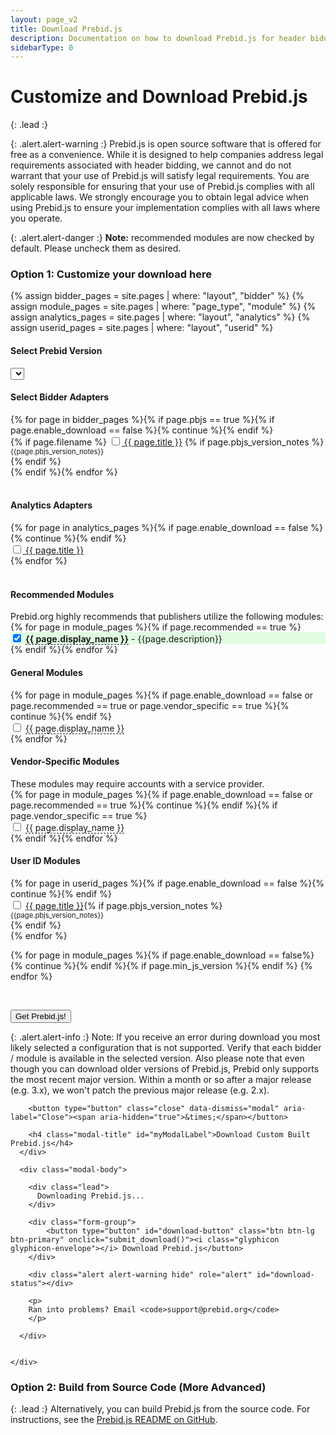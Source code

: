 ```yaml
---
layout: page_v2
title: Download Prebid.js
description: Documentation on how to download Prebid.js for header bidding.
sidebarType: 0
---
```


<style>
a.tip {
    border-bottom: 1px dashed;
    text-decoration: none
}
a.tip:hover {
    cursor: help;
    position: relative
}
a.tip span {
    display: none
}
a.tip:hover span {
    border: #c0c0c0 1px dotted;
    padding: 5px 20px 5px 5px;
    display: block;
    z-index: 100;
    left: 0px;
    background: #f0f0f0;
    margin: 10px;
    width: 300px;
    position: absolute;
    top: 10px;
    text-decoration: none
}
</style>

<script src="https://cdn.firebase.com/js/client/2.4.2/firebase.js"></script>

<script>
var currentUrl = new URL(window.location);
var searchParams = currentUrl.searchParams;

  getVersionList();

$(function(){
  $('#myModal').on('show.bs.modal', function (e) {
    var form_data = get_form_data();
    if(form_data.modules.length < 1){
      alert('Please select at least 1 bidder');
      return e.preventDefault() // stops modal from being shown
    }
    return;
  });

  // show all adapters
  $('.adapters .col-md-4').show();
  setPrepickedModules()
});

function getVersionList() {
  $.ajax({
      type: "GET",
      url: "https://js-download.prebid.org/versions",
  })
  .success(function(data) {
    try{
      data = JSON.parse(data);
      var versions = data.versions;
      if(!versions || versions.length === 0) {
        showError();
        return;
      }
      versions.forEach(function(version, index){
        if(index === 0) {
          $('.selectpicker').append('<option value="'+version+'">'+version+' - latest </option>');
        }
        else{
          if(version.match(/\d\.\d+\.\d+/i)){
            $('.selectpicker').append('<option value="'+version+'">'+version+'</option>');
          }
          else{
            // $('.selectpicker').append('<option value="'+version+'">'+version+' - deprecated</option>');
          }
        }
      });
      setPrepickedVersion();
    }
    catch(e) {
      console.log(e);
      showError();
    }

  })
  .fail(function(e) {
    console.log(e);
    showError();
  });
  function showError(){
     $('.selectpicker').append('<option value="error">Error generating version list. Please try again later</option>');
  }
}

function submit_download() {
    var form_data = get_form_data();

    var alertStatus = $('#download-status');

    alertStatus.addClass('hide');

    $('#download-button').html('<i class="glyphicon glyphicon-send"></i> Sending Request...').addClass('disabled');
    alertStatus.html('Request sent! This should only take a few moments!');
    alertStatus.removeClass('hide');
    $.ajax({
        type: "POST",
        url: "https://js-download.prebid.org/download",
        dataType: 'text',
        data: form_data
    })
    .success(function(data, textStatus, jqXHR) {
      var buttn = $('#download-button');
      //buttn.addClass('btn-success');
      buttn.html('<i class="glyphicon glyphicon-ok"></i> Prebid.js file successfully generated!');
      alertStatus.addClass('hide');
      // Try to find out the filename from the content disposition `filename` value
      var filename = "prebid" + form_data['version'] + ".js";
      // this doens't work in our current jquery version.
      var disposition = jqXHR.getResponseHeader('Content-Disposition');
      if (disposition && disposition.indexOf('attachment') !== -1) {
          var filenameRegex = /filename[^;=\n]*=((['"]).*?\2|[^;\n]*)/;
          var matches = filenameRegex.exec(disposition);
          if (matches != null && matches[1]) filename = matches[1].replace(/['"]/g, '');
      }
      // The actual download
      var blob = new Blob([data], { type: 'text/javascript' });
      var link = document.createElement('a');
      link.href = window.URL.createObjectURL(blob);
      link.download = filename;
      document.body.appendChild(link);
      link.click();
      document.body.removeChild(link);
      if (form_data['removedModules'].length > 0) {
        alert("The following modules were removed from your download because they aren't present in Prebid.js version "+form_data['version']+": "+JSON.stringify(form_data['removedModules']));
      }
    })
    .fail(function(e) {
      errorO = e;
      console.log(e);
      var buttn = $('#download-button');
      buttn.html('<i class="glyphicon glyphicon-envelope"></i> Receive Prebid.js');
      buttn.removeClass('disabled');
      alert('Ran into an issue.');
    });
}

function get_form_data() {
    var bidders = [];
    var analytics = [];
    var version = $('.selectpicker').val();
    var removedModules = [];

    var version_restrictions=$('.version-restriction');
    for (var i = 0; i < version_restrictions.length; i++) {
        var module=version_restrictions[i].getAttribute('moduleCode');
        var restriction_name=version_restrictions[i].getAttribute('name');
        var restriction_value=version_restrictions[i].getAttribute('value');
        if (restriction_name == "min-version") {
          var module_version_array=restriction_value.split(".");
          var pbjs_version_array=version.split(".");
          if ((Number(pbjs_version_array[0]) < Number(module_version_array[0])) ||
              (Number(pbjs_version_array[0]) == Number(module_version_array[0]) &&
               Number(pbjs_version_array[1]) < Number(module_version_array[1]))) {
              removedModules.push(module);
          }
        }
    }

    var bidder_check_boxes = $('.bidder-check-box');
    for (var i = 0; i < bidder_check_boxes.length; i++) {
        var box = bidder_check_boxes[i];
        var module=box.getAttribute('moduleCode');
        if (box.checked && !removedModules.includes(module)) {
            bidders.push(module);
        }
    }

    var analytics_check_boxes = $('.analytics-check-box');
    for (var i = 0; i < analytics_check_boxes.length; i++) {
        var box = analytics_check_boxes[i];
        if (box.checked) {
            analytics.push(box.getAttribute('analyticscode') + 'AnalyticsAdapter');
        }
    }


    var form_data = {};
    form_data['modules'] = bidders.concat(analytics);
    form_data['version'] = version;
    form_data['removedModules'] = removedModules;

    return form_data;
}

function setPrepickedModules() {
    var moduleCheckboxes = document.querySelectorAll('.module-check-box');
    var modules = [];
    var modulesParam = searchParams.get('modules');
    if (modulesParam) {
        modules = modulesParam.split(',');
    }
    if (modules && modules.length) {
        moduleCheckboxes.forEach(function(checkbox) {
            checkbox.checked = false;
        });
        modules.forEach(function(module) {
            var checkbox = document.getElementById(module);
            if (checkbox) {
                checkbox.checked = true;
            }
        });
    }

    moduleCheckboxes.forEach(function(checkbox) {
        if (checkbox.checked) {
            var module = checkbox.id;
            if (!modules.includes(module)) {
                modules.push(module);
            }
        }
        checkbox.addEventListener('change', function(event) {
            var module = event.target.id;
            if (event.target.checked) {
                modules.push(module);
            } else {
                modules = modules.filter(function(m) {
                    return m !== module;
                });
            }
            if (modules.length) {
                searchParams.set('modules', modules.join(','));
            } else {
                searchParams.delete('modules');
            }
            window.history.replaceState(null, '', currentUrl);
        });
    });
}

function setPrepickedVersion() {
    var version = searchParams.get('version');
    if (version) {
        var versionOption = document.querySelector('#version_selector option[value="' + version + '"]');
        if (versionOption) {
            versionOption.selected = true;
        }
    }
    var versionSelector = document.getElementById('version_selector');
    if (versionSelector) {
        versionSelector.addEventListener('change', function(event) {
            var version = event.target.value;
            searchParams.set('version', version);
            window.history.replaceState(null, '', window.location.pathname + '?' + searchParams.toString());
        });
    }
}

</script>

<style>
.disabled {
  color: #aaa;
}
</style>

<div class="bs-docs-section" markdown="1">

# Customize and Download Prebid.js

{: .lead :}

{: .alert.alert-warning :}
Prebid.js is open source software that is offered for free as a convenience. While it is designed to help companies address legal requirements associated with header bidding, we cannot and do not warrant that your use of Prebid.js will satisfy legal requirements. You are solely responsible for ensuring that your use of Prebid.js complies with all applicable laws.  We strongly encourage you to obtain legal advice when using Prebid.js to ensure your implementation complies with all laws where you operate.

{: .alert.alert-danger :}
**Note:** recommended modules are now checked by default. Please uncheck them as desired.

### Option 1: Customize your download here

{% assign bidder_pages = site.pages | where: "layout", "bidder" %}
{% assign module_pages = site.pages | where: "page_type", "module" %}
{% assign analytics_pages = site.pages | where: "layout", "analytics" %}
{% assign userid_pages = site.pages | where: "layout", "userid" %}

<form>
<h4>Select Prebid Version</h4>
<select id="version_selector" class="selectpicker">
</select>
<br>
<h4>Select Bidder Adapters</h4>
<div class="row adapters">
{% for page in bidder_pages %}{% if page.pbjs == true %}{% if page.enable_download == false %}{% continue %}{% endif %}
<div class="col-md-4">
 <div class="checkbox">
  <label>
  {% if page.filename %} <input type="checkbox" id="{{ page.filename }}" moduleCode="{{ page.filename }}" {% elsif page.aliasCode %} <input type="checkbox" id="{{ page.biddercode }}BidAdapter" moduleCode="{{ page.aliasCode }}BidAdapter" {% else %} <input type="checkbox" id="{{ page.biddercode }}BidAdapter" moduleCode="{{ page.biddercode }}BidAdapter" {% endif %} class="bidder-check-box module-check-box"><a href="{{page.url}}"> {{ page.title }}</a>
  {% if page.pbjs_version_notes %}<br/><div style="font-size:80%">{{page.pbjs_version_notes}}</div>{% endif %}
  </label>
</div>
</div>
{% endif %}{% endfor %}
</div>


<br>
<h4>Analytics Adapters</h4>
<div class="row">
{% for page in analytics_pages %}{% if page.enable_download == false %}{% continue %}{% endif %}<div class="col-md-4"><div class="checkbox"><label><input type="checkbox" id="{{ page.modulecode }}" analyticscode="{{ page.modulecode }}" class="analytics-check-box module-check-box"><a href="{{page.url}}"> {{ page.title }}</a></label></div></div>{% endfor %}
</div>
<br/>
<h4>Recommended Modules</h4>
Prebid.org highly recommends that publishers utilize the following modules:
<br/>
{% for page in module_pages %}{% if page.recommended == true %}<div class="row"><div class="checkbox" style="background-color: #e1fce2;"><label> <input type="checkbox" CHECKED id="{{ page.module_code }}" moduleCode="{{ page.module_code }}" class="bidder-check-box module-check-box"> <a href="{{page.url}}" class="tip"><strong>{{ page.display_name }}</strong></a> - {{page.description}}</label></div></div>{% endif %}{% endfor %}
<br/>
<h4>General Modules</h4>
<div class="row">
 {% for page in module_pages %}{% if page.enable_download == false or page.recommended == true or page.vendor_specific == true %}{% continue %}{% endif %}<div class="col-md-4"><div class="checkbox">
  <label> <input type="checkbox" id="{{ page.module_code }}" moduleCode="{{ page.module_code }}" class="bidder-check-box module-check-box"> <a href="{{page.url}}" class="tip">{{ page.display_name }}<span>{{page.description}}</span></a></label>
</div></div>{% endfor %}
</div>

<h4>Vendor-Specific Modules</h4>
These modules may require accounts with a service provider.<br/>
<div class="row">
 {% for page in module_pages %}{% if page.enable_download == false or page.recommended == true %}{% continue %}{% endif %}{% if page.vendor_specific == true %}<div class="col-md-4"><div class="checkbox"><label> <input type="checkbox" id="{{ page.module_code }}" moduleCode="{{ page.module_code }}" class="bidder-check-box module-check-box"> <a href="{{page.url}}" class="tip">{{ page.display_name }}<span>{{page.description}}</span></a></label>
</div></div>{% endif %}{% endfor %}
</div>

<h4>User ID Modules</h4>
<div class="row">
 {% for page in userid_pages %}{% if page.enable_download == false %}{% continue %}{% endif %}<div class="col-md-4"><div class="checkbox"><label> <input type="checkbox" id="{{ page.useridmodule }}" moduleCode="{{ page.useridmodule }}" class="bidder-check-box module-check-box"> <a href="{{page.url}}">{{ page.title }}</a></label>{% if page.pbjs_version_notes %}<br/><div style="font-size:80%">{{page.pbjs_version_notes}}</div>{% endif %}
</div></div>{% endfor %}
</div>

{% for page in module_pages %}{% if page.enable_download == false%}{% continue %}{% endif %}{% if page.min_js_version %}<input type="hidden" class="version-restriction" moduleCode="{{ page.module_code }}" name="min-version" value="{{ page.min_js_version }}">{% endif %}
{% endfor %}

<br>

<div class="form-group">

<button type="button" class="btn btn-lg btn-primary" data-toggle="modal" data-target="#myModal" onclick="submit_download()">Get Prebid.js! </button>

</div>

</form>

{: .alert.alert-info :}
Note: If you receive an error during download you most likely selected a configuration that is not supported. Verify that each bidder / module is available in the selected version. Also please note that even though you can download older versions of Prebid.js,
Prebid only supports the most recent major version. Within a month or so after a major release (e.g. 3.x), we won't patch the previous major release (e.g. 2.x).


</div>

<!-- Modal -->
<div class="modal fade download-form__modal" id="myModal" tabindex="-1" role="dialog" aria-labelledby="myModalLabel">
  <div class="modal-dialog" role="document">
    <div class="modal-content">
      <div class="modal-header">

        <button type="button" class="close" data-dismiss="modal" aria-label="Close"><span aria-hidden="true">&times;</span></button>

        <h4 class="modal-title" id="myModalLabel">Download Custom Built Prebid.js</h4>
      </div>

      <div class="modal-body">

        <div class="lead">
          Downloading Prebid.js...
        </div>

        <div class="form-group">
            <button type="button" id="download-button" class="btn btn-lg btn-primary" onclick="submit_download()"><i class="glyphicon glyphicon-envelope"></i> Download Prebid.js</button>
        </div>

        <div class="alert alert-warning hide" role="alert" id="download-status"></div>

        <p>
        Ran into problems? Email <code>support@prebid.org</code>
        </p>

      </div>


    </div>

  </div>
</div>

<div class="bs-docs-section" markdown="1">

### Option 2: Build from Source Code (More Advanced)

{: .lead :}
Alternatively, you can build Prebid.js from the source code. For instructions, see the [Prebid.js README on GitHub](https://github.com/prebid/Prebid.js/blob/master/README.md).
